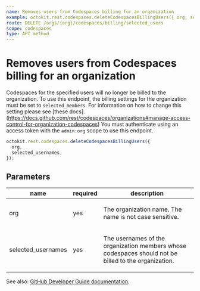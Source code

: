 ```yaml
---
name: Removes users from Codespaces billing for an organization
example: octokit.rest.codespaces.deleteCodespacesBillingUsers({ org, selected_usernames })
route: DELETE /orgs/{org}/codespaces/billing/selected_users
scope: codespaces
type: API method
---
```


# Removes users from Codespaces billing for an organization

Codespaces for the specified users will no longer be billed to the organization.
To use this endpoint, the billing settings for the organization must be set to `selected_members`. For information on how to change this setting please see [these docs].(https://docs.github.com/rest/codespaces/organizations#manage-access-control-for-organization-codespaces) You must authenticate using an access token with the `admin:org` scope to use this endpoint.

```js
octokit.rest.codespaces.deleteCodespacesBillingUsers({
  org,
  selected_usernames,
});
```

## Parameters

<table>
  <thead>
    <tr>
      <th>name</th>
      <th>required</th>
      <th>description</th>
    </tr>
  </thead>
  <tbody>
    <tr><td>org</td><td>yes</td><td>

The organization name. The name is not case sensitive.

</td></tr>
<tr><td>selected_usernames</td><td>yes</td><td>

The usernames of the organization members whose codespaces should not be billed to the organization.

</td></tr>
  </tbody>
</table>

See also: [GitHub Developer Guide documentation](https://docs.github.com/rest/reference/codespaces#delete-codespaces-billing-users).
